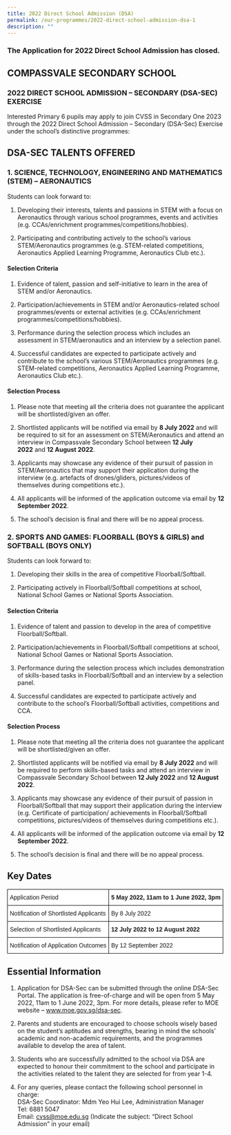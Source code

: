 ```yaml
---
title: 2022 Direct School Admission (DSA)
permalink: /our-programmes/2022-direct-school-admission-dsa-1
description: ""
---
```

### The Application for 2022 Direct School Admission has closed.

## COMPASSVALE SECONDARY SCHOOL 

### 2022 DIRECT SCHOOL ADMISSION – SECONDARY (DSA-SEC) EXERCISE

Interested Primary 6 pupils may apply to join CVSS in Secondary One 2023 through the 2022 Direct School Admission – Secondary (DSA-Sec) Exercise under the school’s distinctive programmes:

## DSA-SEC TALENTS OFFERED

### 1. SCIENCE, TECHNOLOGY, ENGINEERING AND MATHEMATICS (STEM) – AERONAUTICS

Students can look forward to:

1. Developing their interests, talents and passions in STEM with a focus on Aeronautics through various school programmes, events and activities (e.g. CCAs/enrichment programmes/competitions/hobbies).

2. Participating and contributing actively to the school’s various STEM/Aeronautics programmes (e.g. STEM-related competitions, Aeronautics Applied Learning Programme, Aeronautics Club etc.).

  

#### Selection Criteria

1. Evidence of talent, passion and self-initiative to learn in the area of STEM and/or Aeronautics.

2. Participation/achievements in STEM and/or Aeronautics-related school programmes/events or external activities (e.g. CCAs/enrichment programmes/competitions/hobbies).

3. Performance during the selection process which includes an assessment in STEM/aeronautics and an interview by a selection panel.

4. Successful candidates are expected to participate actively and contribute to the school’s various STEM/Aeronautics programmes (e.g. STEM-related competitions, Aeronautics Applied Learning Programme, Aeronautics Club etc.).

#### Selection Process

1. Please note that meeting all the criteria does not guarantee the applicant will be shortlisted/given an offer. 

2. Shortlisted applicants will be notified via email by **8 July 2022** and will be required to sit for an assessment on STEM/Aeronautics and attend an interview in Compassvale Secondary School between **12 July 2022** and **12 August 2022**.

3. Applicants may showcase any evidence of their pursuit of passion in STEM/Aeronautics that may support their application during the interview (e.g. artefacts of drones/gliders, pictures/videos of themselves during competitions etc.). 

4. All applicants will be informed of the application outcome via email by **12 September 2022**.

5. The school’s decision is final and there will be no appeal process.

### 2. SPORTS AND GAMES: FLOORBALL (BOYS & GIRLS) and SOFTBALL (BOYS ONLY)

Students can look forward to:

1. Developing their skills in the area of competitive Floorball/Softball.

2. Participating actively in Floorball/Softball competitions at school, National School Games or National Sports Association. 

  

#### Selection Criteria

1. Evidence of talent and passion to develop in the area of competitive Floorball/Softball.

2. Participation/achievements in Floorball/Softball competitions at school, National School Games or National Sports Association. 

3. Performance during the selection process which includes demonstration of skills-based tasks in Floorball/Softball and an interview by a selection panel.

4. Successful candidates are expected to participate actively and contribute to the school’s Floorball/Softball activities, competitions and CCA.

#### Selection Process

1. Please note that meeting all the criteria does not guarantee the applicant will be shortlisted/given an offer. 

2. Shortlisted applicants will be notified via email by **8 July 2022** and will be required to perform skills-based tasks and attend an interview in Compassvale Secondary School between **12 July 2022** and **12 August 2022**.

3. Applicants may showcase any evidence of their pursuit of passion in Floorball/Softball that may support their application during the interview (e.g. Certificate of participation/ achievements in Floorball/Softball competitions, pictures/videos of themselves during competitions etc.).

4. All applicants will be informed of the application outcome via email by **12 September 2022**.

5. The school’s decision is final and there will be no appeal process.

## Key Dates
<style type="text/css">
.tg  {border-collapse:collapse;border-spacing:0;}
.tg td{border-color:black;border-style:solid;border-width:1px;font-family:Arial, sans-serif;font-size:14px;
  overflow:hidden;padding:10px 5px;word-break:normal;}
.tg th{border-color:black;border-style:solid;border-width:1px;font-family:Arial, sans-serif;font-size:14px;
  font-weight:normal;overflow:hidden;padding:10px 5px;word-break:normal;}
.tg .tg-ktyi{background-color:#FFF;text-align:left;vertical-align:top}
.tg .tg-dgl5{background-color:#FFF;font-weight:bold;text-align:left;vertical-align:top}
</style>
<table class="tg">
<thead>
  <tr>
    <th class="tg-ktyi">Application Period</th>
    <th class="tg-dgl5">5 May 2022, 11am to 1 June 2022, 3pm</th>
  </tr>
</thead>
<tbody>
  <tr>
    <td class="tg-ktyi">Notification of Shortlisted Applicants</td>
    <td class="tg-ktyi">By 8 July 2022</td>
  </tr>
  <tr>
    <td class="tg-ktyi">Selection of Shortlisted Applicants</td>
    <td class="tg-dgl5">12 July 2022 to 12 August 2022</td>
  </tr>
  <tr>
    <td class="tg-ktyi">Notification of Application Outcomes</td>
    <td class="tg-ktyi">By 12 September 2022</td>
  </tr>
</tbody>
</table>

## Essential Information

1. Application for DSA-Sec can be submitted through the online DSA-Sec Portal. The application is free-of-charge and will be open from 5 May 2022, 11am to 1 June 2022, 3pm. For more details, please refer to MOE website – www.moe.gov.sg/dsa-sec.

2. Parents and students are encouraged to choose schools wisely based on the student’s aptitudes and strengths, bearing in mind the schools’ academic and non-academic requirements, and the programmes available to develop the area of talent.

3. Students who are successfully admitted to the school via DSA are expected to honour their commitment to the school and participate in the activities related to the talent they are selected for from year 1-4.

4. For any queries, please contact the following school personnel in charge:<br>
DSA-Sec Coordinator: Mdm Yeo Hui Lee, Administration Manager <br>
Tel: 6881 5047<br>
Email: <a href="cvss@moe.edu.sg">cvss@moe.edu.sg</a>
(Indicate the subject: “Direct School Admission” in your email)